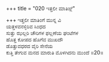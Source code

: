 +++
title = "020 ಇತ್ತಲೀ ಮಾತಿಙ್ಗೆ"

+++
ಇತ್ತಲೀ ಮಾತಿಂಗೆ ಮುನ್ನ ವಿ  
ಯತ್ತಳವನಳ್ಳಿರಿವ ಸಿಂಧದ  
ಸುತ್ತು ಝಲ್ಲರಿ ಚೌರಿಗಳ ಫಲ್ಲಣೆಯ ಘಂಟೆಗಳ  
ಹೊತ್ತ ಕೋಪದ ಹೊಗೆವ ಮುಖದೌ  
ಡೊತ್ತುವಧರದ ವೈರಿ ಸೇನೆಯ  
ಕುತ್ತಿ ತೇಗುವ ಮನದ ಮಾರುತಿ ಮೊಳಗಿದನು ಮುಂದೆ   ॥20॥